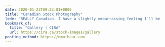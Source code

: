 ```yaml
---
date: 2020-01-23T09:23:01+0000
title: "Canadian Stock Photography"
lede: "REALLY Canadian. I have a slightly embarrassing feeling I'll be using these."
bookmark_of:
  title: "Gallery | CIRA"
  url: https://cira.ca/stock-images/gallery
posting_method: https://omnibear.com
---
```

